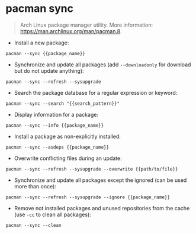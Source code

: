# pacman sync

> Arch Linux package manager utility.
> More information: <https://man.archlinux.org/man/pacman.8>.

- Install a new package:

`pacman --sync {{package_name}}`

- Synchronize and update all packages (add `--downloadonly` for download but do not update anything):

`pacman --sync --refresh --sysupgrade`

- Search the package database for a regular expression or keyword:

`pacman --sync --search "{{search_pattern}}"`

- Display information for a package:

`pacman --sync --info {{package_name}}`

- Install a package as non-explicitly installed:

`pacman --sync --asdeps {{package_name}}`

- Overwrite conflicting files during an update:

`pacman --sync --refresh --sysupgrade --overwrite {{path/to/file}}`

- Synchronize and update all packages except the ignored (can be used more than once):

`pacman --sync --refresh --sysupgrade --ignore {{package_name}}`

- Remove not installed packages and unused repositories from the cache (use `-cc` to clean all packages):

`pacman --sync --clean`
